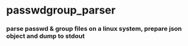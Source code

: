 # passwdgroup_parser
### parse passwd & group files on a linux system, prepare json object and dump to stdout

